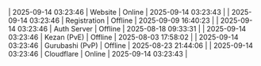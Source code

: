 | 2025-09-14 03:23:46 | Website | Online | 2025-09-14 03:23:43 |
| 2025-09-14 03:23:46 | Registration | Offline | 2025-09-09 16:40:23 |
| 2025-09-14 03:23:46 | Auth Server | Offline | 2025-08-18 09:33:31 |
| 2025-09-14 03:23:46 | Kezan (PvE) | Offline | 2025-08-03 17:58:02 |
| 2025-09-14 03:23:46 | Gurubashi (PvP) | Offline | 2025-08-23 21:44:06 |
| 2025-09-14 03:23:46 | Cloudflare | Online | 2025-09-14 03:23:43 |
